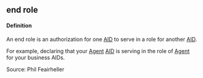 ## end role

<h4>Definition</h4><p>An end role is an authorization for one <a href="AID">AID</a> to serve in a role for another <a href="AID">AID</a>.  </p><p>For example, declaring that your <a href="agent">Agent</a> <a href="AID">AID</a> is serving in the role of <a href="agent">Agent</a> for your business AIDs.</p><p>Source: Phil Feairheller</p>

